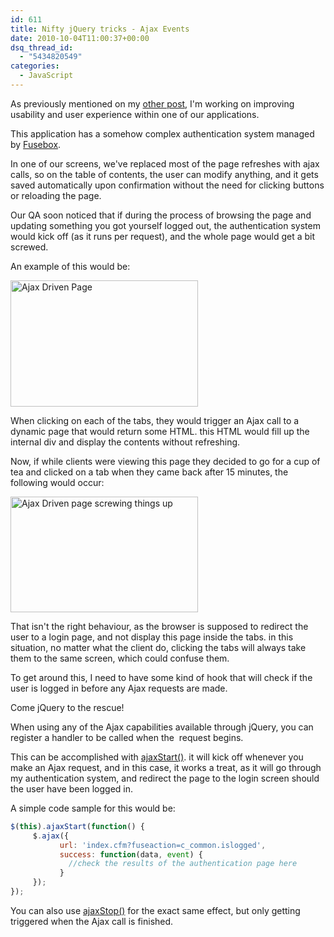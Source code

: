 ```yaml
---
id: 611
title: Nifty jQuery tricks - Ajax Events
date: 2010-10-04T11:00:37+00:00
dsq_thread_id:
  - "5434820549"
categories:
  - JavaScript
---
```

As previously mentioned on my [other post](https://www.placona.co.uk/606/jquery/nifty-jquery-tricks-avoid-cache/ "Placona - Nifty jQuery tricks – Avoid Cache"), I'm working on improving usability and user experience within one of our applications.

This application has a somehow complex authentication system managed by <a title="Fusebox" href="http://www.fusebox.org/" target="_blank">Fusebox</a>.

In one of our screens, we've replaced most of the page refreshes with ajax calls, so on the table of contents, the user can modify anything, and it gets saved automatically upon confirmation without the need for clicking buttons or reloading the page.

Our QA soon noticed that if during the process of browsing the page and updating something you got yourself logged out, the authentication system would kick off (as it runs per request), and the whole page would get a bit screwed.

An example of this would be:

<img class="alignnone" title="Ajax Driven Page" src="http://files.placona.co.uk/nifty_jquery_tricks_ajax_events/mockup_small.png" alt="Ajax Driven Page" width="300" height="202" />

When clicking on each of the tabs, they would trigger an Ajax call to a dynamic page that would return some HTML. this HTML would fill up the internal div and display the contents without refreshing.

Now, if while clients were viewing this page they decided to go for a cup of tea and clicked on a tab when they came back after 15 minutes, the following would occur:

<img class="alignnone" title="Ajax Driven page screwing things up" src="http://files.placona.co.uk/nifty_jquery_tricks_ajax_events/mockup2_small.png" alt="Ajax Driven page screwing things up" width="300" height="185" />

That isn't the right behaviour, as the browser is supposed to redirect the user to a login page, and not display this page inside the tabs. in this situation, no matter what the client do, clicking the tabs will always take them to the same screen, which could confuse them.

To get around this, I need to have some kind of hook that will check if the user is logged in before any Ajax requests are made.

Come jQuery to the rescue!

When using any of the Ajax capabilities available through jQuery, you can register a handler to be called when the  request begins.

This can be accomplished with <a title="jQuery - ajaxStart()" href="http://api.jquery.com/ajaxStart/" target="_blank">ajaxStart()</a>. it will kick off whenever you make an Ajax request, and in this case, it works a treat, as it will go through my authentication system, and redirect the page to the login screen should the user have been logged in.

A simple code sample for this would be:

```javascript
$(this).ajaxStart(function() {
     $.ajax({
           url: 'index.cfm?fuseaction=c_common.islogged',
           success: function(data, event) {
             //check the results of the authentication page here
           }
     });
});
```

You can also use <a title="ajaxStop - jQuery" href="http://api.jquery.com/ajaxStop/" target="_blank">ajaxStop()</a> for the exact same effect, but only getting triggered when the Ajax call is finished.
